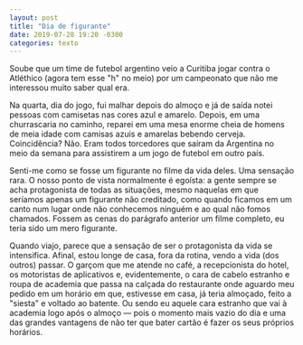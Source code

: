 ```yaml
---
layout: post
title: "Dia de figurante"
date: 2019-07-28 19:20 -0300
categories: texto
---
```

Soube que um time de futebol argentino veio a Curitiba jogar contra o Atléthico (agora tem esse "h" no meio) por um campeonato que não me interessou muito saber qual era.

Na quarta, dia do jogo, fui malhar depois do almoço e já de saída notei pessoas com camisetas nas cores azul e amarelo. Depois, em uma churrascaria no caminho, reparei em uma mesa enorme cheia de homens de meia idade com camisas azuis e amarelas bebendo cerveja. Coincidência? Não. Eram todos torcedores que saíram da Argentina no meio da semana para assistirem a um jogo de futebol em outro país.

Senti-me como se fosse um figurante no filme da vida deles. Uma sensação rara. O nosso ponto de vista normalmente é egoísta: a gente sempre se acha protagonista de todas as situações, mesmo naquelas em que seríamos apenas um figurante não creditado, como quando ficamos em um canto num lugar onde não conhecemos ninguém e ao qual não fomos chamados. Fossem as cenas do parágrafo anterior um filme completo, eu teria sido um mero figurante.

Quando viajo, parece que a sensação de ser o protagonista da vida se intensifica. Afinal, estou longe de casa, fora da rotina, vendo a vida (dos outros) passar. O garçom que me atende no café, a recepcionista do hotel, os motoristas de aplicativos e, evidentemente, o cara de cabelo estranho e roupa de academia que passa na calçada do restaurante onde aguardo meu pedido em um horário em que, estivesse em casa, já teria almoçado, feito a "siesta" e voltado ao batente. Ou sendo eu aquele cara estranho que vai à academia logo após o almoço — pois o momento mais vazio do dia e uma das grandes vantagens de não ter que bater cartão é fazer os seus próprios horários.